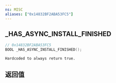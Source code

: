 ```yaml
---
ns: MISC
aliases: ["0x14832BF2ABA53FC5"]
---
```

## _HAS_ASYNC_INSTALL_FINISHED

```c
// 0x14832BF2ABA53FC5
BOOL _HAS_ASYNC_INSTALL_FINISHED();
```

```
Hardcoded to always return true.
```

## 返回值
